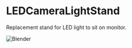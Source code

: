 # LEDCameraLightStand
Replacement stand for LED light to sit on monitor.

![Blender]("https://raw.githubusercontent.com/jastill/LEDCameraLightStand/main/images/BlenderScreenshot.png")
